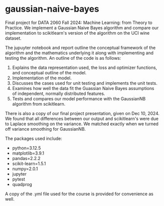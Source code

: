 # gaussian-naive-bayes
Final project for DATA 2060 Fall 2024: Machine Learning: from Theory to Practice. We implement a Gaussian Naive Bayes algorithm and compare our implementation to scikitlearn's version of the algorithm on the UCI wine dataset. 

The jupuyter notebook and report outline the conceptual framework of the algorithm and the mathematics underlying it along with implementing and testing the algorithm. An outline of the code is as follows: 
1. Explains the data representation used, the loss and optimizer functions, and conceptual outline of the model.
2. Implementation of the model.
3. Discusses the cases used for unit testing and implements the unit tests.
4. Examines how well the data fit the Guassian Naive Bayes assumptions of independent, normally distributed features.
5. Tests and compares our model performance with the GaussianNB algorithm from scikitlearn.

There is also a copy of our final project presentation, given on Dec 10, 2024. We found that all differences between our output and scikitlearn's were due to Laplace smoothing on the variance. We matched exactly when we turned off variance smoothing for GaussianNB.  

The packages used include:
- python=3.12.5
- matplotlib=3.9.1
- pandas=2.2.2
- scikit-learn=1.5.1
- numpy=2.0.1
- jupyter
- pytest
- quadprog

A copy of the .yml file used for the course is provided for convenience as well.
